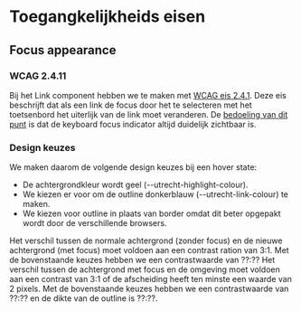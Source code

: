 # Toegangkelijkheids eisen

## Focus appearance

### WCAG 2.4.11

Bij het Link component hebben we te maken met [WCAG eis 2.4.1](https://www.w3.org/TR/WCAG22/#focus-appearance-minimum). Deze eis beschrijft dat als een link de focus door het te selecteren met het toetsenbord het uiterlijk van de link moet veranderen.  De [bedoeling van dit punt](https://www.w3.org/WAI/WCAG22/Understanding/focus-appearance-minimum.html#intent) is dat de keyboard focus indicator altijd duidelijk zichtbaar is.

### Design keuzes

We maken daarom de volgende design keuzes bij een hover state:

- De achtergrondkleur wordt geel (--utrecht-highlight-colour).
- We kiezen er voor om de outline donkerblauw (--utrecht-link-colour) te maken.
- We kiezen voor outline in plaats van border omdat dit beter opgepakt wordt door de verschillende browsers.

Het verschil tussen de normale achtergrond (zonder focus) en de nieuwe achtergrond (met focus) moet voldoen aan een contrast ration van 3:1. Met de bovenstaande keuzes hebben we een contrastwaarde van ??:??
Het verschil tussen de achtergrond met focus en de omgeving moet voldoen aan een contrast van 3:1 of de afscheiding heeft ten minste een waarde van 2 pixels. Met de bovenstaande keuzes hebben we een contrastwaarde van ??:?? en de dikte van de outline is ??:??.
